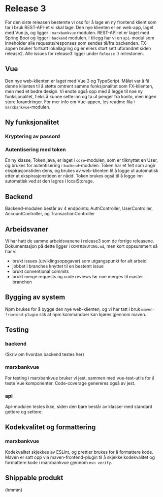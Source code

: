 # Release 3

For den siste releasen bestemte vi oss for å lage en ny frontend klient som tar i bruk REST-API-et vi skal lage. Den nye klienten er en web-app, laget med Vue.js, og ligger i `marxbankvue` modulen. REST-API-et er laget med Spring Boot og ligger i `backend` modulen. I tillegg har vi en `api`-modul som inneholder alle requests/responses som sendes til/fra backenden. FX-appen bruker fortsatt lokallagring og er ellers stort sett uforandret siden release2. Alle issues for release3 ligger under `Release 3` milestonen.

## Vue

Den nye web-klienten er laget med Vue 3 og TypeScript. Målet var å få denne klienten til å støtte omtrent samme funksjonalitet som FX-klienten, men med et bedre design. Vi endte også opp med å legge til noe ny funksjonalitet, f.eks å kunne sette inn og ta ut penger fra konto, men ingen store forandringer. For mer info om Vue-appen, les readme fila i `marxbankvue`-modulen.

## Ny funksjonalitet

### Kryptering av passord

### Autentisering med token

En ny klasse, Token.java, er laget i `core`-modulen, som er tilknyttet en User, og brukes for autentisering i `backend`-modulen. Token har et felt som angir ekspirasjonstiden dens, og brukes av web-klienten til å logge ut automatisk etter at ekspirasjonstiden er nådd. Token brukes også til å logge inn automatisk ved at den lagres i localStorage. 

## Backend

Backend-modulen består av 4 endpoints: AuthController, UserController, AccountController, og TransactionController

## Arbeidsvaner

Vi har hatt de samme arbeidsvanene i release3 som de forrige releasene. Dokumentasjon på dette ligger i `CONTRIBUTING.md`, men kort oppsummert så har vi:
- brukt issues (utviklingsoppgaver) som utgangspunkt for alt arbeid
- jobbet i branches knyttet til en bestemt issue
- brukt conventional commits
- brukt merge requests og code reviews før noe merges til master branchen

## Bygging av system

Npm brukes for å bygge den nye web-klienten, og vi har tatt i bruk `maven-frontend-plugin` slik at npm kommandoer kan kjøres gjennom maven.

## Testing

### backend

(Skriv om hvordan backend testes her)

### marxbankvue

For testing i marxbankvue bruker vi jest, sammen med vue-test-utils for å teste Vue komponenter. Code-coverage genereres også av jest.

### api

Api-modulen testes ikke, siden den bare består av klasser med standard gettere og settere.

## Kodekvalitet og formattering

### marxbankvue

Kodekvalitet skjekkes av ESLint, og prettier brukes for å formattere kode. Maven er satt opp via maven-frontend-plugin til å skjekke kodekvalitet og formattere kode i marxbankvue gjennom `mvn verify`.

## Shippable produkt

(hmmm)




